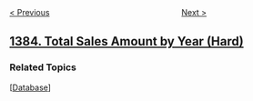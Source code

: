 <!--|This file generated by command(leetcode description); DO NOT EDIT.    |-->
<!--+----------------------------------------------------------------------+-->
<!--|@author    openset <openset.wang@gmail.com>                           |-->
<!--|@link      https://github.com/openset                                 |-->
<!--|@home      https://github.com/openset/leetcode                        |-->
<!--+----------------------------------------------------------------------+-->

[< Previous](../maximum-performance-of-a-team "Maximum Performance of a Team")
　　　　　　　　　　　　　　　　
[Next >](../find-the-distance-value-between-two-arrays "Find the Distance Value Between Two Arrays")

## [1384. Total Sales Amount by Year (Hard)](https://leetcode.com/problems/total-sales-amount-by-year "按年度列出销售总额")



### Related Topics
  [[Database](../../tag/database/README.md)]
